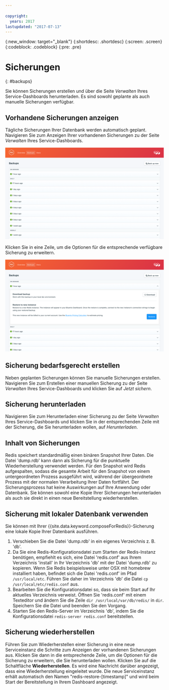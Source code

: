 ```yaml
---

copyright:
  years: 2017
lastupdated: "2017-07-13"
---
```


{:new_window: target="_blank"}
{:shortdesc: .shortdesc}
{:screen: .screen}
{:codeblock: .codeblock}
{:pre: .pre}

# Sicherungen
{: #backups}

Sie können Sicherungen erstellen und über die Seite *Verwalten* Ihres Service-Dashboards herunterladen. Es sind sowohl geplante als auch manuelle Sicherungen verfügbar.

## Vorhandene Sicherungen anzeigen

Tägliche Sicherungen Ihrer Datenbank werden automatisch geplant. Navigieren Sie zum Anzeigen Ihrer vorhandenen Sicherungen zu der Seite *Verwalten* Ihres Service-Dashboards. 

![Sicherungen](./images/redis-backups-show.png "Liste der Sicherungen im Service-Dashboard")

Klicken Sie in eine Zeile, um die Optionen für die entsprechende verfügbare Sicherung zu erweitern.

![Sicherungsoptionen](./images/redis-backups-options.png "Optionen für eine Sicherung.") 

## Sicherung bedarfsgerecht erstellen

Neben geplanten Sicherungen können Sie manuelle Sicherungen erstellen. Navigieren Sie zum Erstellen einer manuellen Sicherung zu der Seite *Verwalten* Ihres Service-Dashboards und klicken Sie auf *Jetzt sichern*.

## Sicherung herunterladen

Navigieren Sie zum Herunterladen einer Sicherung zu der Seite *Verwalten* Ihres Service-Dashboards und klicken Sie in der entsprechenden Zeile mit der Sicherung, die Sie herunterladen wollen, auf *Herunterladen*.

## Inhalt von Sicherungen

Redis speichert standardmäßig einen binären Snapshot Ihrer Daten. Die Datei 'dump.rdb' kann dann als Sicherung für die punktuelle Wiederherstellung verwendet werden. Für den Snapshot wird Redis aufgespalten, sodass die gesamte Arbeit für den Snapshot von einem untergeordneten Prozess ausgeführt wird, während der übergeordnete Prozess mit der normalen Verarbeitung Ihrer Daten fortfährt. Der Sicherungsprozess hat keine Auswirkungen auf Ihre Anwendung oder Datenbank. Sie können sowohl eine Kopie Ihrer Sicherungen herunterladen als auch sie direkt in einen neue Bereitstellung wiederherstellen.

## Sicherung mit lokaler Datenbank verwenden

Sie können mit Ihrer {{site.data.keyword.composeForRedis}}-Sicherung eine lokale Kopie Ihrer Datenbank ausführen.

1. Verschieben Sie die Datei 'dump.rdb' in ein eigenes Verzeichnis z. B. 'db'.
2. Da Sie eine Redis-Konfigurationsdatei zum Starten der Redis-Instanz benötigen, empfiehlt es sich, eine Datei 'redis.conf' aus Ihrem Verzeichnis 'install' in Ihr Verzeichnis 'db' mit der Datei 'dump.rdb' zu kopieren. Wenn Sie Redis beispielsweise unter OSX mit homebrew installiert haben, befindet sich die Datei 'redis.conf' im Pfad `/usr/local/etc`. Führen Sie daher im Verzeichnis 'db' die Datei `cp /usr/local/etc/redis.conf` aus.
3. Bearbeiten Sie die Konfigurationsdatei so, dass sie beim Start auf Ihr aktuelles Verzeichnis verweist. Öffnen Sie 'redis.conf' mit einem Texteditor und ändern Sie die Zeile `dir /usr/local/var/db/redis/` in `dir`. Speichern Sie die Datei und beenden Sie den Vorgang.
4. Starten Sie den Redis-Server im Verzeichnis 'db', indem Sie die Konfigurationsdatei `redis-server redis.conf` bereitstellen.

## Sicherung wiederherstellen

Führen Sie zum Wiederherstellen einer Sicherung in eine neue Serviceinstanz die Schritte zum Anzeigen der vorhandenen Sicherungen aus. Klicken Sie dann in die entsprechende Zeile, um die Optionen für die Sicherung zu erweitern, die Sie herunterladen wollen. Klicken Sie auf die Schaltfläche **Wiederherstellen**. Es wird eine Nachricht darüber angezeigt, dass eine Wiederherstellung eingeleitet wurde. Die neue Serviceinstanz erhält automatisch den Namen "redis-restore-[timestamp]" und wird beim Start der Bereitstellung in Ihrem Dashboard angezeigt.
